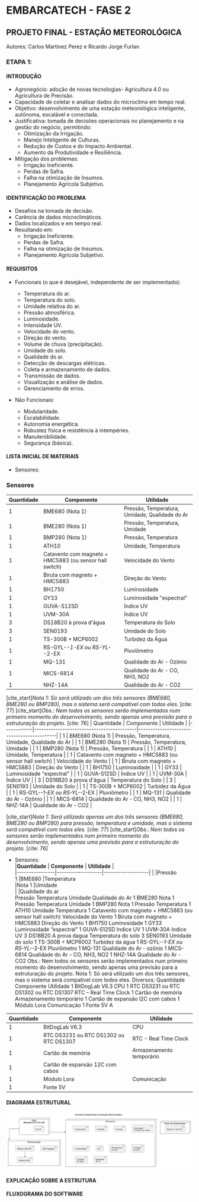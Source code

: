 # EMBARCATECH - FASE 2

## PROJETO FINAL - ESTAÇÃO METEOROLÓGICA

Autores: Carlos Martinez Perez e Ricardo Jorge Furlan

### ETAPA 1:

#### INTRODUÇÃO

- Agronegócio: adoção de novas tecnologias- Agricultura 4.0 ou Agricultura de Precisão.  
- Capacidade de coletar e analisar dados do microclima em tempo real.  
- Objetivo: desenvolvimento de uma estação meteorológica inteligente, autônoma, escalável e conectada.  
- Justificativa: tomada de decisões operacionais no planejamento e na gestão do negócio, permitindo:  
    - Otimização da Irrigação.  
    - Manejo Inteligente de Culturas.  
    - Redução de Custos e do Impacto Ambiental.  
    - Aumento da Produtividade e Resiliência.  
- Mitigação dos problemas:  
    - Irrigação Ineficiente.  
    - Perdas de Safra.  
    - Falha na otimização de Insumos.  
    - Planejamento Agrícola Subjetivo.  

#### IDENTIFICAÇÃO DO PROBLEMA

- Desafios na tomada de decisão.  
- Carência de dados microclimáticos.  
- Dados localizados e em tempo real.  
- Resultando em:  
    - Irrigação Ineficiente.  
    - Perdas de Safra.  
    - Falha na otimização de Insumos.  
    - Planejamento Agrícola Subjetivo.  

#### REQUISITOS

- Funcionais (o que é desejável, independente de ser implementado):  
    - Temperatura do ar.  
    - Temperatura do solo.  
    - Umidade relativa do ar.  
    - Pressão atmosférica.  
    - Luminosidade.  
    - Intensidade UV.  
    - Velocidade do vento.  
    - Direção do vento.  
    - Volume de chuva (precipitação).  
    - Umidade do solo.  
    - Qualidade do ar.  
    - Detecção de descargas elétricas.  
    - Coleta e armazenamento de dados.  
    - Transmissão de dados.  
    - Visualização e análise de dados.  
    - Gerenciamento de erros.  

- Não Funcionais:  
    - Modularidade.  
    - Escalabilidade.  
    - Autonomia energética.  
    - Robustez física e resistência à intempéries.  
    - Manutenibilidade.  
    - Segurança (básica).  

#### LISTA INICIAL DE MATERIAIS

- Sensores:  
### Sensores

| Quantidade | Componente                                            | Utilidade                                        |
|------------|-------------------------------------------------------|--------------------------------------------------|
| 1          | BME680 (Nota 1)                                       | Pressão, Temperatura, Umidade, Qualidade do Ar   |
| 1          | BME280 (Nota 1)                                       | Pressão, Temperatura, Umidade                    |
| 1          | BMP280 (Nota 1)                                       | Pressão, Temperatura                             |
| 1          | ATH10                                                 | Umidade, Temperatura                             |
| 1          | Catavento com magneto + HMC5883 (ou sensor hall switch) | Velocidade do Vento                              |
| 1          | Biruta com magneto + HMC5883                          | Direção do Vento                                 |
| 1          | BH1750                                                | Luminosidade                                     |
| 1          | GY33                                                  | Luminosidade "espectral"                         |
| 1          | GUVA-S12SD                                            | Índice UV                                        |
| 1          | UVM-30A                                               | Índice UV                                        |
| 3          | DS18B20 à prova d'água                                | Temperatura do Solo                              |
| 3          | SEN0193                                               | Umidade do Solo                                  |
| 1          | TS-300B + MCP6002                                     | Turbidez da Água                                 |
| 1          | RS-GYL-*-1-EX ou RS-YL-*-2-EX                         | Pluviômetro                                      |
| 1          | MQ-131                                                | Qualidade do Ar - Ozônio                         |
| 1          | MICS-6814                                             | Qualidade do Ar - CO, NH3, NO2                   |
| 1          | NHZ-14A                                               | Qualidade do Ar - CO2                            |

[cite_start]*Nota 1: Só será utilizado um dos três sensores (BME680, BME280 ou BMP280), mas o sistema será compatível com todos eles.* [cite: 77]
[cite_start]*Obs.: Nem todos os sensores serão implementados num primeiro momento do desenvolvimento, sendo apenas uma previsão para a estruturação do projeto.* [cite: 76]
| Quantidade | Componente                                | Utilidade                                 |
|------------|-------------------------------------------|-------------------------------------------|
| 1          | BME680 (Nota 1)                           | Pressão, Temperatura, Umidade, Qualidade do Ar |
| 1          | BME280 (Nota 1)                           | Pressão, Temperatura, Umidade             |
| 1          | BMP280 (Nota 1)                           | Pressão, Temperatura                      |
| 1          | ATH10                                     | Umidade, Temperatura                      |
| 1          | Catavento com magneto + HMC5883 (ou sensor hall switch) | Velocidade do Vento                       |
| 1          | Biruta com magneto + HMC5883              | Direção do Vento                          |
| 1          | BH1750                                    | Luminosidade                              |
| 1          | GY33                                      | Luminosidade "espectral"                  |
| 1          | GUVA-S12SD                                | Índice UV                                 |
| 1          | UVM-30A                                   | Índice UV                                 |
| 3          | DS18B20 à prova d'água                    | Temperatura do Solo                       |
| 3          | SEN0193                                   | Umidade do Solo                           |
| 1          | TS-300B + MCP6002                         | Turbidez da Água                          |
| 1          | RS-GYL-*-1-EX ou RS-YL-*-2-EX             | Pluviômetro                               |
| 1          | MQ-131                                    | Qualidade do Ar - Ozônio                  |
| 1          | MICS-6814                                 | Qualidade do Ar - CO, NH3, NO2            |
| 1          | NHZ-14A                                   | Qualidade do Ar - CO2                     |

[cite_start]*Nota 1: Será utilizado apenas um dos três sensores (BME680, BME280 ou BMP280) para pressão, temperatura e umidade, mas o sistema será compatível com todos eles.* [cite: 77]
[cite_start]*Obs.: Nem todos os sensores serão implementados num primeiro momento do desenvolvimento, sendo apenas uma previsão para a estruturação do projeto.* [cite: 76]


- Sensores:  
|**Quantidade**  | **Componente**    | **Utilidade**     |  
|----------------|-------------------|-------------------|
                |                   |Pressão  
       1        |BME680             |Temperatura  
                |Nota 1             |Umidade  
                |                   |Qualidade do ar  
Pressão
Temperatura
Umidade Qualidade do Ar
1
BME280
Nota 1
Pressão
Temperatura
Umidade
1
BMP280
Nota 1
Pressão
Temperatura
1
ATH10
Umidade Temperatura
1
Catavento com magneto + HMC5883 (ou sensor hall switch)
Velocidade do Vento
1
Biruta com magneto +
HMC5883
Direção do Vento
1
BH1750
Luminosidade
1
GY33
Luminosidade “espectral”
1
GUVA-S12SD
Indice UV
1
UVM-30A
Indice UV
3
DS18B20 A prova dagua
Temperatura do solo
3
SEN0193
Umidade do solo
1
TS-300B + MCP6002
Turbidez da água
1
RS-GYL-*-1-EX ou RS-YL-*-2-EX
Pluviômetro
1
MQ-131
Qualidade do Ar - ozônio
1
MICS-6814
Qualidade do Ar – CO, NH3, NO2
1
NHZ-14A
Qualidade do Ar - CO2
Obs.: Nem todos os sensores serão implementados num primeiro momento do desenvolvimento, sendo apenas uma previsão para a estruturação do projeto.
Nota 1: Só será utilizado um dos três sensores, mas o sistema será compatível com todos eles.
Diversos:
Quantidade
Componente
Utilidade
1
BitDogLab V6.3
CPU
1
RTC DS3231 ou
RTC DS1302 ou
RTC DS1307
RTC – Real Time Clock
1
Cartão de memória
Armazenamento temporário
1
Cartão de expansão I2C com cabos
1
Módulo Lora
Comunicação
1
Fonte 5V
A



| Quantidade | Componente                          | Utilidade              |
|------------|-------------------------------------|------------------------|
| 1          | BitDogLab V6.3                      | CPU                    |
| 1          | RTC DS3231 ou RTC DS1302 ou RTC DS1307 | RTC - Real Time Clock |
| 1          | Cartão de memória                   | Armazenamento temporário |
| 1          | Cartão de expansão 12C com cabos     |                        |
| 1          | Módulo Lora                         | Comunicação            |
| 1          | Fonte 5V                            |                        |









#### DIAGRAMA ESTRUTURAL

![Figura 1. Diagrama Estrutural](imagens/Diagrama_Estrutural.jpg)



#### EXPLICAÇÃO SOBRE A ESTRUTURA


#### FLUXOGRAMA DO SOFTWARE

